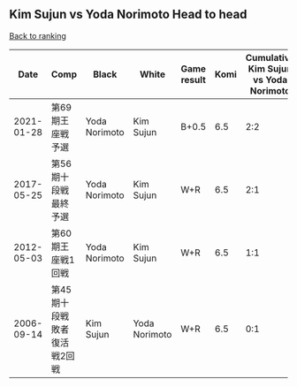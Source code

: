 ## Kim Sujun vs Yoda Norimoto Head to head

[Back to ranking](../../index.md)




| **Date** | **Comp** | **Black** | **White** | **Game result** | **Komi** | **Cumulative Kim Sujun vs Yoda Norimoto** | **Kim Sujun streak** | **Yoda Norimoto streak** | 
| --- | --- | --- | --- | --- | --- | --- | --- | --- |
| 2021-01-28 | 第69期王座戦予選 | Yoda Norimoto | Kim Sujun | B+0.5 | 6.5 | 2:2 | 0 | 1 | 
| 2017-05-25 | 第56期十段戦　最終予選 | Yoda Norimoto | Kim Sujun | W+R | 6.5 | 2:1 | 2 | 0 | 
| 2012-05-03 | 第60期王座戦1回戦 | Yoda Norimoto | Kim Sujun | W+R | 6.5 | 1:1 | 1 | 0 | 
| 2006-09-14 | 第45期十段戦敗者復活戦2回戦 | Kim Sujun | Yoda Norimoto | W+R | 6.5 | 0:1 | 0 | 1 |




